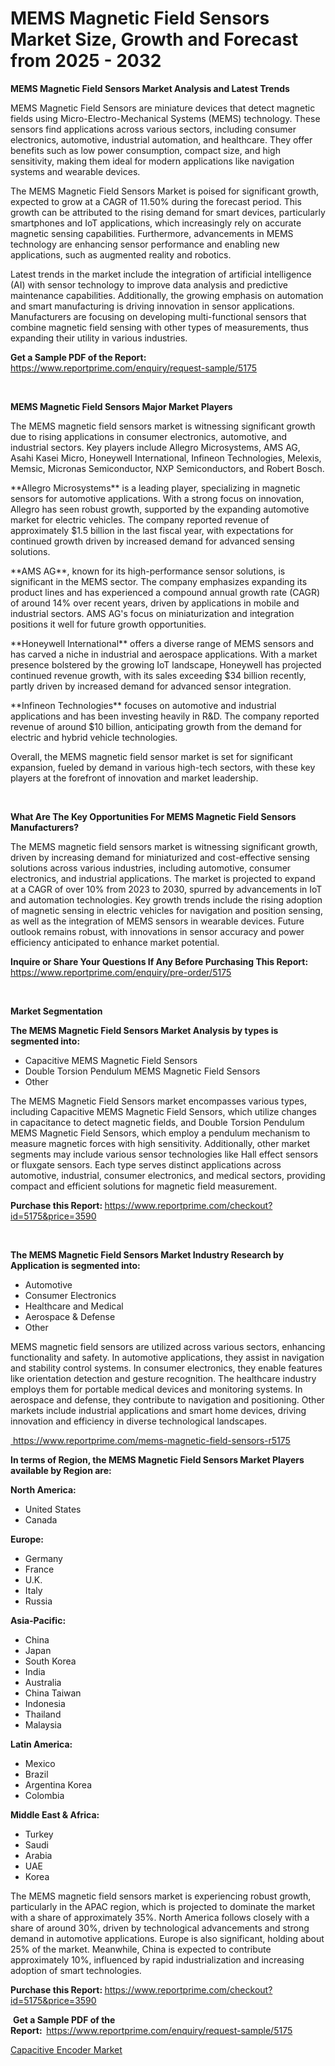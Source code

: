<p><h1>MEMS Magnetic Field Sensors Market Size, Growth and Forecast from 2025 - 2032</h1></p><p><strong>MEMS Magnetic Field Sensors Market Analysis and Latest Trends</strong></p>
<p><p>MEMS Magnetic Field Sensors are miniature devices that detect magnetic fields using Micro-Electro-Mechanical Systems (MEMS) technology. These sensors find applications across various sectors, including consumer electronics, automotive, industrial automation, and healthcare. They offer benefits such as low power consumption, compact size, and high sensitivity, making them ideal for modern applications like navigation systems and wearable devices.</p><p>The MEMS Magnetic Field Sensors Market is poised for significant growth, expected to grow at a CAGR of 11.50% during the forecast period. This growth can be attributed to the rising demand for smart devices, particularly smartphones and IoT applications, which increasingly rely on accurate magnetic sensing capabilities. Furthermore, advancements in MEMS technology are enhancing sensor performance and enabling new applications, such as augmented reality and robotics.</p><p>Latest trends in the market include the integration of artificial intelligence (AI) with sensor technology to improve data analysis and predictive maintenance capabilities. Additionally, the growing emphasis on automation and smart manufacturing is driving innovation in sensor applications. Manufacturers are focusing on developing multi-functional sensors that combine magnetic field sensing with other types of measurements, thus expanding their utility in various industries.</p></p>
<p><strong>Get a Sample PDF of the Report:&nbsp;</strong> <a href="https://www.reportprime.com/enquiry/request-sample/5175?utm_campaign=2993&utm_medium=2&utm_source=Github&utm_content=ia&utm_term=19032025&utm_id=mems-magnetic-field-sensors">https://www.reportprime.com/enquiry/request-sample/5175</a></p>
<p>&nbsp;</p>
<p><strong>MEMS Magnetic Field Sensors Major Market Players</strong></p>
<p><p>The MEMS magnetic field sensors market is witnessing significant growth due to rising applications in consumer electronics, automotive, and industrial sectors. Key players include Allegro Microsystems, AMS AG, Asahi Kasei Micro, Honeywell International, Infineon Technologies, Melexis, Memsic, Micronas Semiconductor, NXP Semiconductors, and Robert Bosch.</p><p>**Allegro Microsystems** is a leading player, specializing in magnetic sensors for automotive applications. With a strong focus on innovation, Allegro has seen robust growth, supported by the expanding automotive market for electric vehicles. The company reported revenue of approximately $1.5 billion in the last fiscal year, with expectations for continued growth driven by increased demand for advanced sensing solutions.</p><p>**AMS AG**, known for its high-performance sensor solutions, is significant in the MEMS sector. The company emphasizes expanding its product lines and has experienced a compound annual growth rate (CAGR) of around 14% over recent years, driven by applications in mobile and industrial sectors. AMS AG's focus on miniaturization and integration positions it well for future growth opportunities.</p><p>**Honeywell International** offers a diverse range of MEMS sensors and has carved a niche in industrial and aerospace applications. With a market presence bolstered by the growing IoT landscape, Honeywell has projected continued revenue growth, with its sales exceeding $34 billion recently, partly driven by increased demand for advanced sensor integration.</p><p>**Infineon Technologies** focuses on automotive and industrial applications and has been investing heavily in R&D. The company reported revenue of around $10 billion, anticipating growth from the demand for electric and hybrid vehicle technologies.</p><p>Overall, the MEMS magnetic field sensor market is set for significant expansion, fueled by demand in various high-tech sectors, with these key players at the forefront of innovation and market leadership.</p></p>
<p>&nbsp;</p>
<p><strong>What Are The Key Opportunities For MEMS Magnetic Field Sensors Manufacturers?</strong></p>
<p><p>The MEMS magnetic field sensors market is witnessing significant growth, driven by increasing demand for miniaturized and cost-effective sensing solutions across various industries, including automotive, consumer electronics, and industrial applications. The market is projected to expand at a CAGR of over 10% from 2023 to 2030, spurred by advancements in IoT and automation technologies. Key growth trends include the rising adoption of magnetic sensing in electric vehicles for navigation and position sensing, as well as the integration of MEMS sensors in wearable devices. Future outlook remains robust, with innovations in sensor accuracy and power efficiency anticipated to enhance market potential.</p></p>
<p><strong>Inquire or Share Your Questions If Any Before Purchasing This Report:</strong> <a href="https://www.reportprime.com/enquiry/pre-order/5175?utm_campaign=2993&utm_medium=2&utm_source=Github&utm_content=ia&utm_term=19032025&utm_id=mems-magnetic-field-sensors">https://www.reportprime.com/enquiry/pre-order/5175</a></p>
<p>&nbsp;</p>
<p><strong>Market Segmentation</strong></p>
<p><strong>The MEMS Magnetic Field Sensors Market Analysis by types is segmented into:</strong></p>
<p><ul><li>Capacitive MEMS Magnetic Field Sensors</li><li>Double Torsion Pendulum MEMS Magnetic Field Sensors</li><li>Other</li></ul></p>
<p><p>The MEMS Magnetic Field Sensors market encompasses various types, including Capacitive MEMS Magnetic Field Sensors, which utilize changes in capacitance to detect magnetic fields, and Double Torsion Pendulum MEMS Magnetic Field Sensors, which employ a pendulum mechanism to measure magnetic forces with high sensitivity. Additionally, other market segments may include various sensor technologies like Hall effect sensors or fluxgate sensors. Each type serves distinct applications across automotive, industrial, consumer electronics, and medical sectors, providing compact and efficient solutions for magnetic field measurement.</p></p>
<p><strong>Purchase this Report:&nbsp;</strong><a href="https://www.reportprime.com/checkout?id=5175&price=3590&utm_campaign=2993&utm_medium=2&utm_source=Github&utm_content=ia&utm_term=19032025&utm_id=mems-magnetic-field-sensors">https://www.reportprime.com/checkout?id=5175&price=3590</a></p>
<p>&nbsp;</p>
<p><strong>The MEMS Magnetic Field Sensors Market Industry Research by Application is segmented into:</strong></p>
<p><ul><li>Automotive</li><li>Consumer Electronics</li><li>Healthcare and Medical</li><li>Aerospace & Defense</li><li>Other</li></ul></p>
<p><p>MEMS magnetic field sensors are utilized across various sectors, enhancing functionality and safety. In automotive applications, they assist in navigation and stability control systems. In consumer electronics, they enable features like orientation detection and gesture recognition. The healthcare industry employs them for portable medical devices and monitoring systems. In aerospace and defense, they contribute to navigation and positioning. Other markets include industrial applications and smart home devices, driving innovation and efficiency in diverse technological landscapes.</p></p>
<p><a href="https://www.reportprime.com/mems-magnetic-field-sensors-r5175?utm_campaign=2993&utm_medium=2&utm_source=Github&utm_content=ia&utm_term=19032025&utm_id=mems-magnetic-field-sensors">&nbsp;https://www.reportprime.com/mems-magnetic-field-sensors-r5175</a></p>
<p><strong>In terms of Region, the MEMS Magnetic Field Sensors Market Players available by Region are:</strong></p>
<p>
    <p> <strong> North America: </strong>
        <ul>
            <li>United States</li>
            <li>Canada</li>
        </ul>
        </p> 
    <p> <strong> Europe: </strong>
        <ul>
            <li>Germany</li>
            <li>France</li>
            <li>U.K.</li>
            <li>Italy</li>
            <li>Russia</li>
        </ul>
        </p> 
    <p> <strong> Asia-Pacific: </strong>
        <ul>
            <li>China</li>
            <li>Japan</li>
            <li>South Korea</li>
            <li>India</li>
            <li>Australia</li>
            <li>China Taiwan</li>
            <li>Indonesia</li>
            <li>Thailand</li>
            <li>Malaysia</li>
        </ul>
        </p> 
    <p> <strong> Latin America: </strong>
        <ul>
            <li>Mexico</li>
            <li>Brazil</li>
            <li>Argentina Korea</li>
            <li>Colombia</li>
        </ul>
        </p> 
    <p> <strong> Middle East & Africa: </strong>
        <ul>
            <li>Turkey</li>
            <li>Saudi</li>
            <li>Arabia</li>
            <li>UAE</li>
            <li>Korea</li>
        </ul>
    </p>
    </p>
<p><p>The MEMS magnetic field sensors market is experiencing robust growth, particularly in the APAC region, which is projected to dominate the market with a share of approximately 35%. North America follows closely with a share of around 30%, driven by technological advancements and strong demand in automotive applications. Europe is also significant, holding about 25% of the market. Meanwhile, China is expected to contribute approximately 10%, influenced by rapid industrialization and increasing adoption of smart technologies.</p></p>
<p><strong>Purchase this Report: </strong><a href="https://www.reportprime.com/checkout?id=5175&price=3590&utm_campaign=2993&utm_medium=2&utm_source=Github&utm_content=ia&utm_term=19032025&utm_id=mems-magnetic-field-sensors">https://www.reportprime.com/checkout?id=5175&price=3590</a></p>
<p>&nbsp;<strong>Get a Sample PDF of the Report:&nbsp;&nbsp;</strong><a href="https://www.reportprime.com/enquiry/request-sample/5175?utm_campaign=2993&utm_medium=2&utm_source=Github&utm_content=ia&utm_term=19032025&utm_id=mems-magnetic-field-sensors">https://www.reportprime.com/enquiry/request-sample/5175</a></p>
<p><strong></strong></p>
<p><p><a href="https://github.com/xtysizov/Market-Research-Report-List-1/blob/main/capacitive-encoder-market.md?utm_campaign=2993&utm_medium=2&utm_source=Github&utm_content=ia&utm_term=19032025&utm_id=mems-magnetic-field-sensors">Capacitive Encoder Market</a></p></p>